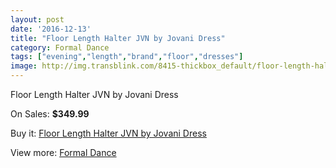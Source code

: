 ```yaml
---
layout: post
date: '2016-12-13'
title: "Floor Length Halter JVN by Jovani Dress"
category: Formal Dance
tags: ["evening","length","brand","floor","dresses"]
image: http://img.transblink.com/8415-thickbox_default/floor-length-halter-jvn-by-jovani-dress.jpg
---
```

Floor Length Halter JVN by Jovani Dress

On Sales: **$349.99**
<a href="https://www.transblink.com/en/formal-dance/2762-floor-length-halter-jvn-by-jovani-dress.html"><amp-img layout="responsive" width="600" height="600" src="//img.transblink.com/8415-thickbox_default/floor-length-halter-jvn-by-jovani-dress.jpg" alt="Floor Length Halter JVN by Jovani Dress 0" /></a>
<a href="https://www.transblink.com/en/formal-dance/2762-floor-length-halter-jvn-by-jovani-dress.html"><amp-img layout="responsive" width="600" height="600" src="//img.transblink.com/8417-thickbox_default/floor-length-halter-jvn-by-jovani-dress.jpg" alt="Floor Length Halter JVN by Jovani Dress 1" /></a>
<a href="https://www.transblink.com/en/formal-dance/2762-floor-length-halter-jvn-by-jovani-dress.html"><amp-img layout="responsive" width="600" height="600" src="//img.transblink.com/8416-thickbox_default/floor-length-halter-jvn-by-jovani-dress.jpg" alt="Floor Length Halter JVN by Jovani Dress 2" /></a>

Buy it: [Floor Length Halter JVN by Jovani Dress](https://www.transblink.com/en/formal-dance/2762-floor-length-halter-jvn-by-jovani-dress.html "Floor Length Halter JVN by Jovani Dress")

View more: [Formal Dance](https://www.transblink.com/en/6-formal-dance "Formal Dance")